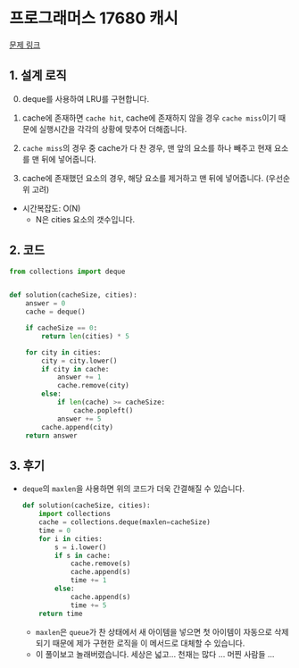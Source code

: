 # 프로그래머스 17680 캐시

[문제 링크](https://programmers.co.kr/learn/courses/30/lessons/17680)

## 1. 설계 로직

0. deque를 사용하여 LRU를 구현합니다.

1. cache에 존재하면 `cache hit`, cache에 존재하지 않을 경우 `cache miss`이기 때문에 실행시간을 각각의 상황에 맞추어 더해줍니다.
2. `cache miss`의 경우 중 cache가 다 찬 경우, 맨 앞의 요소를 하나 빼주고 현재 요소를 맨 뒤에 넣어줍니다.

3. cache에 존재했던 요소의 경우, 해당 요소를 제거하고 맨 뒤에 넣어줍니다. (우선순위 고려)

   

- 시간복잡도: O(N) 
  - N은 cities 요소의 갯수입니다.

## 2. 코드

```python
from collections import deque


def solution(cacheSize, cities):
    answer = 0
    cache = deque()

    if cacheSize == 0:
        return len(cities) * 5

    for city in cities:
        city = city.lower()
        if city in cache:
            answer += 1
            cache.remove(city)
        else:
            if len(cache) >= cacheSize:
                cache.popleft()
            answer += 5
        cache.append(city)
    return answer
```



## 3. 후기

- `deque`의 `maxlen`을 사용하면 위의 코드가 더욱 간결해질 수 있습니다.

  ```python
  def solution(cacheSize, cities):
      import collections
      cache = collections.deque(maxlen=cacheSize)
      time = 0
      for i in cities:
          s = i.lower()
          if s in cache:
              cache.remove(s)
              cache.append(s)
              time += 1
          else:
              cache.append(s)
              time += 5
      return time
  ```

  - `maxlen`은 `queue`가 찬 상태에서 새 아이템을 넣으면 첫 아이템이 자동으로 삭제되기 때문에 제가 구현한 로직을 이 메서드로 대체할 수 있습니다. 
  - 이 풀이보고 놀래버렸습니다. 세상은 넓고... 천재는 많다 ... 머찐 사람들 ...